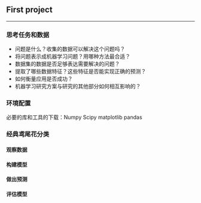 ## First project

------

### 思考任务和数据

- 问题是什么？收集的数据可以解决这个问题吗？
- 将问题表示成机器学习问题？用哪种方法最合适？
- 数据集的数据是否足够表达需要解决的问题？
- 提取了哪些数据特征？这些特征是否能实现正确的预测？
- 如何衡量应用是否成功？
- 机器学习研究方案与研究的其他部分如何相互影响的？

### 环境配置

必要的库和工具的下载：Numpy Scipy matplotlib pandas

### 经典鸢尾花分类

#### 观察数据

#### 构建模型

#### 做出预测

#### 评估模型



